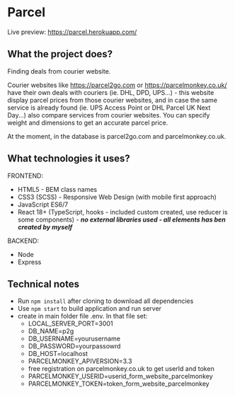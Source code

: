 # Parcel
Live preview: https://parcel.herokuapp.com/ 

## What the project does?

Finding deals from courier website.

Courier websites like https://parcel2go.com or https://parcelmonkey.co.uk/ have their own deals with couriers (ie. DHL, DPD, UPS...) - this website display parcel prices from those courier websites, and in case the same service is already found (ie. UPS Access Point or DHL Parcel UK Next Day...)  also compare services from courier websites.
You can specify weight and dimensions to get an accurate parcel price. 

At the moment, in the database is parcel2go.com and parcelmonkey.co.uk. 


## What technologies it uses?

FRONTEND:
- HTML5 - BEM class names
- CSS3 (SCSS) - Responsive Web Design (with mobile first approach)
- JavaScript ES6/7
- React 18+ (TypeScript, hooks - included custom created, use reducer is some components) - ***no external libraries used - all elements has ben created by myself***

BACKEND:
- Node
- Express

## Technical notes


- Run `npm install` after cloning to download all dependencies
- Use `npm start` to build application and run server
- create in main folder file .env. In that file set:
    - LOCAL_SERVER_PORT=3001
    - DB_NAME=p2g
    - DB_USERNAME=yourusername
    - DB_PASSWORD=yourpassowrd
    - DB_HOST=localhost
    - PARCELMONKEY_APIVERSION=3.3
    - free registration on parcelmonkey.co.uk to get userId and token 
    - PARCELMONKEY_USERID=userid_form_website_parcelmonkey
    - PARCELMONKEY_TOKEN=token_form_website_parcelmonkey
